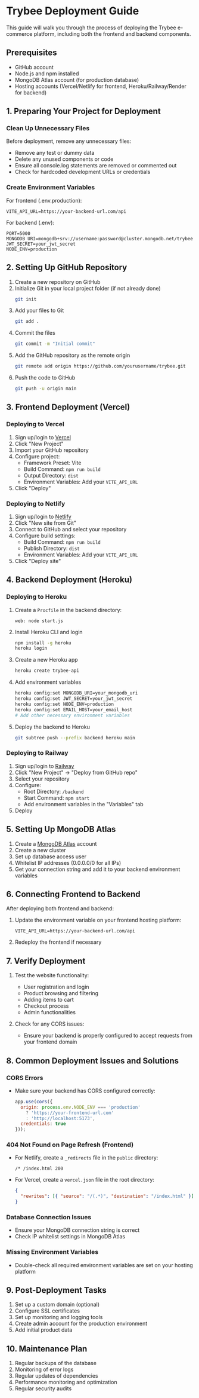 # Trybee Deployment Guide

This guide will walk you through the process of deploying the Trybee e-commerce platform, including both the frontend and backend components.

## Prerequisites

- GitHub account
- Node.js and npm installed
- MongoDB Atlas account (for production database)
- Hosting accounts (Vercel/Netlify for frontend, Heroku/Railway/Render for backend)

## 1. Preparing Your Project for Deployment

### Clean Up Unnecessary Files

Before deployment, remove any unnecessary files:

- Remove any test or dummy data
- Delete any unused components or code
- Ensure all console.log statements are removed or commented out
- Check for hardcoded development URLs or credentials

### Create Environment Variables

For frontend (.env.production):
```
VITE_API_URL=https://your-backend-url.com/api
```

For backend (.env):
```
PORT=5000
MONGODB_URI=mongodb+srv://username:password@cluster.mongodb.net/trybee
JWT_SECRET=your_jwt_secret
NODE_ENV=production
```

## 2. Setting Up GitHub Repository

1. Create a new repository on GitHub
2. Initialize Git in your local project folder (if not already done)
   ```bash
   git init
   ```
3. Add your files to Git
   ```bash
   git add .
   ```
4. Commit the files
   ```bash
   git commit -m "Initial commit"
   ```
5. Add the GitHub repository as the remote origin
   ```bash
   git remote add origin https://github.com/yourusername/trybee.git
   ```
6. Push the code to GitHub
   ```bash
   git push -u origin main
   ```

## 3. Frontend Deployment (Vercel)

### Deploying to Vercel

1. Sign up/login to [Vercel](https://vercel.com/)
2. Click "New Project"
3. Import your GitHub repository
4. Configure project:
   - Framework Preset: Vite
   - Build Command: `npm run build`
   - Output Directory: `dist`
   - Environment Variables: Add your `VITE_API_URL`
5. Click "Deploy"

### Deploying to Netlify

1. Sign up/login to [Netlify](https://netlify.com/)
2. Click "New site from Git"
3. Connect to GitHub and select your repository
4. Configure build settings:
   - Build Command: `npm run build`
   - Publish Directory: `dist`
   - Environment Variables: Add your `VITE_API_URL`
5. Click "Deploy site"

## 4. Backend Deployment (Heroku)

### Deploying to Heroku

1. Create a `Procfile` in the backend directory:
   ```
   web: node start.js
   ```

2. Install Heroku CLI and login
   ```bash
   npm install -g heroku
   heroku login
   ```

3. Create a new Heroku app
   ```bash
   heroku create trybee-api
   ```

4. Add environment variables
   ```bash
   heroku config:set MONGODB_URI=your_mongodb_uri
   heroku config:set JWT_SECRET=your_jwt_secret
   heroku config:set NODE_ENV=production
   heroku config:set EMAIL_HOST=your_email_host
   # Add other necessary environment variables
   ```

5. Deploy the backend to Heroku
   ```bash
   git subtree push --prefix backend heroku main
   ```

### Deploying to Railway

1. Sign up/login to [Railway](https://railway.app/)
2. Click "New Project" → "Deploy from GitHub repo"
3. Select your repository
4. Configure:
   - Root Directory: `/backend`
   - Start Command: `npm start`
   - Add environment variables in the "Variables" tab
5. Deploy

## 5. Setting Up MongoDB Atlas

1. Create a [MongoDB Atlas](https://www.mongodb.com/cloud/atlas) account
2. Create a new cluster
3. Set up database access user
4. Whitelist IP addresses (0.0.0.0/0 for all IPs)
5. Get your connection string and add it to your backend environment variables

## 6. Connecting Frontend to Backend

After deploying both frontend and backend:

1. Update the environment variable on your frontend hosting platform:
   ```
   VITE_API_URL=https://your-backend-url.com/api
   ```

2. Redeploy the frontend if necessary

## 7. Verify Deployment

1. Test the website functionality:
   - User registration and login
   - Product browsing and filtering
   - Adding items to cart
   - Checkout process
   - Admin functionalities

2. Check for any CORS issues:
   - Ensure your backend is properly configured to accept requests from your frontend domain

## 8. Common Deployment Issues and Solutions

### CORS Errors
- Make sure your backend has CORS configured correctly:
  ```javascript
  app.use(cors({
    origin: process.env.NODE_ENV === 'production' 
      ? 'https://your-frontend-url.com' 
      : 'http://localhost:5173',
    credentials: true
  }));
  ```

### 404 Not Found on Page Refresh (Frontend)
- For Netlify, create a `_redirects` file in the `public` directory:
  ```
  /* /index.html 200
  ```
- For Vercel, create a `vercel.json` file in the root directory:
  ```json
  {
    "rewrites": [{ "source": "/(.*)", "destination": "/index.html" }]
  }
  ```

### Database Connection Issues
- Ensure your MongoDB connection string is correct
- Check IP whitelist settings in MongoDB Atlas

### Missing Environment Variables
- Double-check all required environment variables are set on your hosting platform

## 9. Post-Deployment Tasks

1. Set up a custom domain (optional)
2. Configure SSL certificates
3. Set up monitoring and logging tools
4. Create admin account for the production environment
5. Add initial product data

## 10. Maintenance Plan

1. Regular backups of the database
2. Monitoring of error logs
3. Regular updates of dependencies
4. Performance monitoring and optimization
5. Regular security audits 